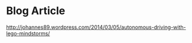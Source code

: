 Blog Article
============

http://johannes89.wordpress.com/2014/03/05/autonomous-driving-with-lego-mindstorms/
